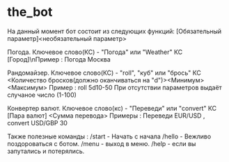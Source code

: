 # the_bot

На данный момент бот состоит из следующих функций:
[Обязательный параметр]<необязательный параметр>

Погода. Ключевое слово(КС) - "Погода" или "Weather"
КС [Город]\nПример : Погода Москва

Рандомайзер. Ключевое слово(КС) - "roll", "куб" или "брось"
КС <Количество бросков(должно оканчиваться на "d")><Минимум><Максимум>
Пример : roll 5d10-50
При отсутствии параметров выдаёт случаное число (1-100)

Конвертер валют. Ключевое слово(кс) - "Переведи" или "convert"
КС [Пара валют] <Сумма перевода>
Примеры : Переведи EUR/USD   , convert USD/GBP 30

Также полезные команды :
/start - Начать с начала 
/hello - Вежливо поздороваться с ботом.
/menu - выход в меню.
/help - если вы запутались и потерялись.
